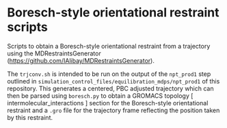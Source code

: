 # Boresch-style orientational restraint scripts

Scripts to obtain a Boresch-style orientational restraint from a trajectory
using the MDRestraintsGenerator (https://github.com/IAlibay/MDRestraintsGenerator).

The `trjconv.sh` is intended to be run on the output of the `npt_prod1` step
outlined in `simulation_control_files/equilibration_mdps/npt_prod1` of this
repository. This generates a centered, PBC adjusted trajectory which can then
be parsed using `boresch.py` to obtain a GROMACS topology
[ intermolecular_interactions ] section for the Boresch-style orientational
restraint and a `.gro` file for the trajectory frame reflecting the position
taken by this restraint.
